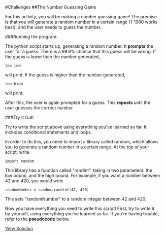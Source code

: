 #Challenges##The Number Guessing GameFor this activity, you will be making a number guessing game! The premise is that you will generate a random number in a certain range (1-1000 works best), and the user needs to guess the number. ###Running the program:The python script starts up, generating a random number. It **prompts** the user for a guess. There is a 99.9% chance that this guess will be wrong. If the guess is lower than the number generated,	too low will print. If the guess is higher than the number generated, 	too high will print.After this, the user is again prompted for a guess. This **repeats** until the user guesses the correct number.###Try It Out!Try to write the script above using everything you've learned so far. It includes conditional statements and loops.In order to do this, you need to import a library called random, which allows you to generate a random number in a certain range. At the top of your script, write	import randomThis library has a function called "randint", taking in two parameters: the low bound, and the high bound. For example, if you want a number between 42 and 420, you would write	randomNumber = random.randint(42, 420)This sets "randomNumber" to a random integer between 42 and 420.Now you have everything you need to write this script! First, try to write it by yourself, using everything you've learned so far. If you're having trouble, refer to the **pseudocode** below. <a href="#link" id="link" onclick="toggleSolution()">View Solution</a>

<div id="solution" style="display: none;">
<pre><code>
import random
import math

rand = random.randint(1,1000)
highorlow = ''
guess = int(input('Guess a number between 1 and 1000\n'))

while(guess != rand):
    if(guess < rand):
        highorlow = 'too low'
    else:
        highorlow = 'too high'
    guess = int(input(highorlow + ', Guess again!\n'))
print('You got it!')
</code></pre>
</div>
<script>
</script>